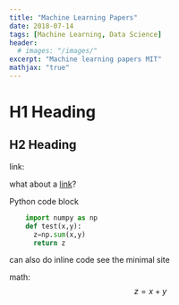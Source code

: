 ```yaml
---
title: "Machine Learning Papers"
date: 2018-07-14
tags: [Machine Learning, Data Science]
header:
  # images: "/images/"
excerpt: "Machine learning papers MIT"
mathjax: "true"
---
```


# H1 Heading
## H2 Heading

link:

what about a [link](http://github.com/Kalyankr)?


Python code block
```python
    import numpy as np
    def test(x,y):
      z=np.sum(x,y)
      return z
```

can also do inline code see the minimal site

math:
$$z=x+y$$
